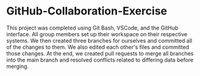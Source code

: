 # GitHub-Collaboration-Exercise
This project was completed using Git Bash, VSCode, and the GitHub interface.
All group members set up their workspace on their respective systems.
We then created three branches for ourselves and committed all of the changes to them.
We also edited each other's files and committed those changes.
At the end, we created pull requests to merge all branches into the main branch and resolved conflicts related to differing data before merging.
